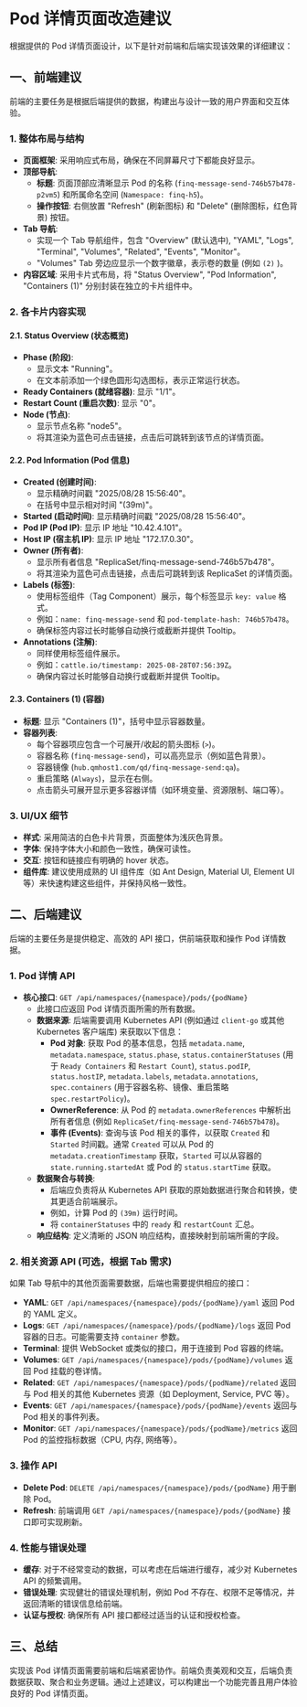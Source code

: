 # Pod 详情页面改造建议

根据提供的 Pod 详情页面设计，以下是针对前端和后端实现该效果的详细建议：

## 一、前端建议

前端的主要任务是根据后端提供的数据，构建出与设计一致的用户界面和交互体验。

### 1. 整体布局与结构

*   **页面框架**: 采用响应式布局，确保在不同屏幕尺寸下都能良好显示。
*   **顶部导航**:
    *   **标题**: 页面顶部应清晰显示 Pod 的名称 (`finq-message-send-746b57b478-p2vm5`) 和所属命名空间 (`Namespace: finq-h5`)。
    *   **操作按钮**: 右侧放置 "Refresh" (刷新图标) 和 "Delete" (删除图标，红色背景) 按钮。
*   **Tab 导航**:
    *   实现一个 Tab 导航组件，包含 "Overview" (默认选中), "YAML", "Logs", "Terminal", "Volumes", "Related", "Events", "Monitor"。
    *   "Volumes" Tab 旁边应显示一个数字徽章，表示卷的数量 (例如 `(2)` )。
*   **内容区域**: 采用卡片式布局，将 "Status Overview", "Pod Information", "Containers (1)" 分别封装在独立的卡片组件中。

### 2. 各卡片内容实现

#### 2.1. Status Overview (状态概览)

*   **Phase (阶段)**:
    *   显示文本 "Running"。
    *   在文本前添加一个绿色圆形勾选图标，表示正常运行状态。
*   **Ready Containers (就绪容器)**: 显示 "1/1"。
*   **Restart Count (重启次数)**: 显示 "0"。
*   **Node (节点)**:
    *   显示节点名称 "node5"。
    *   将其渲染为蓝色可点击链接，点击后可跳转到该节点的详情页面。

#### 2.2. Pod Information (Pod 信息)

*   **Created (创建时间)**:
    *   显示精确时间戳 "2025/08/28 15:56:40"。
    *   在括号中显示相对时间 "(39m)"。
*   **Started (启动时间)**: 显示精确时间戳 "2025/08/28 15:56:40"。
*   **Pod IP (Pod IP)**: 显示 IP 地址 "10.42.4.101"。
*   **Host IP (宿主机 IP)**: 显示 IP 地址 "172.17.0.30"。
*   **Owner (所有者)**:
    *   显示所有者信息 "ReplicaSet/finq-message-send-746b57b478"。
    *   将其渲染为蓝色可点击链接，点击后可跳转到该 ReplicaSet 的详情页面。
*   **Labels (标签)**:
    *   使用标签组件（Tag Component）展示，每个标签显示 `key: value` 格式。
    *   例如：`name: finq-message-send` 和 `pod-template-hash: 746b57b478`。
    *   确保标签内容过长时能够自动换行或截断并提供 Tooltip。
*   **Annotations (注解)**:
    *   同样使用标签组件展示。
    *   例如：`cattle.io/timestamp: 2025-08-28T07:56:39Z`。
    *   确保内容过长时能够自动换行或截断并提供 Tooltip。

#### 2.3. Containers (1) (容器)

*   **标题**: 显示 "Containers (1)"，括号中显示容器数量。
*   **容器列表**:
    *   每个容器项应包含一个可展开/收起的箭头图标 (`>`)。
    *   容器名称 (`finq-message-send`)，可以高亮显示（例如蓝色背景）。
    *   容器镜像 (`hub.qmhost1.com/qd/finq-message-send:qa`)。
    *   重启策略 (`Always`)，显示在右侧。
    *   点击箭头可展开显示更多容器详情（如环境变量、资源限制、端口等）。

### 3. UI/UX 细节

*   **样式**: 采用简洁的白色卡片背景，页面整体为浅灰色背景。
*   **字体**: 保持字体大小和颜色一致性，确保可读性。
*   **交互**: 按钮和链接应有明确的 hover 状态。
*   **组件库**: 建议使用成熟的 UI 组件库（如 Ant Design, Material UI, Element UI 等）来快速构建这些组件，并保持风格一致性。

## 二、后端建议

后端的主要任务是提供稳定、高效的 API 接口，供前端获取和操作 Pod 详情数据。

### 1. Pod 详情 API

*   **核心接口**: `GET /api/namespaces/{namespace}/pods/{podName}`
    *   此接口应返回 Pod 详情页面所需的所有数据。
    *   **数据来源**: 后端需要调用 Kubernetes API (例如通过 `client-go` 或其他 Kubernetes 客户端库) 来获取以下信息：
        *   **Pod 对象**: 获取 Pod 的基本信息，包括 `metadata.name`, `metadata.namespace`, `status.phase`, `status.containerStatuses` (用于 `Ready Containers` 和 `Restart Count`), `status.podIP`, `status.hostIP`, `metadata.labels`, `metadata.annotations`, `spec.containers` (用于容器名称、镜像、重启策略 `spec.restartPolicy`)。
        *   **OwnerReference**: 从 Pod 的 `metadata.ownerReferences` 中解析出所有者信息 (例如 `ReplicaSet/finq-message-send-746b57b478`)。
        *   **事件 (Events)**: 查询与该 Pod 相关的事件，以获取 `Created` 和 `Started` 时间戳。通常 `Created` 可以从 Pod 的 `metadata.creationTimestamp` 获取，`Started` 可以从容器的 `state.running.startedAt` 或 Pod 的 `status.startTime` 获取。
    *   **数据聚合与转换**:
        *   后端应负责将从 Kubernetes API 获取的原始数据进行聚合和转换，使其更适合前端展示。
        *   例如，计算 Pod 的 `(39m)` 运行时间。
        *   将 `containerStatuses` 中的 `ready` 和 `restartCount` 汇总。
    *   **响应结构**: 定义清晰的 JSON 响应结构，直接映射到前端所需的字段。

### 2. 相关资源 API (可选，根据 Tab 需求)

如果 Tab 导航中的其他页面需要数据，后端也需要提供相应的接口：

*   **YAML**: `GET /api/namespaces/{namespace}/pods/{podName}/yaml` 返回 Pod 的 YAML 定义。
*   **Logs**: `GET /api/namespaces/{namespace}/pods/{podName}/logs` 返回 Pod 容器的日志。可能需要支持 `container` 参数。
*   **Terminal**: 提供 WebSocket 或类似的接口，用于连接到 Pod 容器的终端。
*   **Volumes**: `GET /api/namespaces/{namespace}/pods/{podName}/volumes` 返回 Pod 挂载的卷详情。
*   **Related**: `GET /api/namespaces/{namespace}/pods/{podName}/related` 返回与 Pod 相关的其他 Kubernetes 资源（如 Deployment, Service, PVC 等）。
*   **Events**: `GET /api/namespaces/{namespace}/pods/{podName}/events` 返回与 Pod 相关的事件列表。
*   **Monitor**: `GET /api/namespaces/{namespace}/pods/{podName}/metrics` 返回 Pod 的监控指标数据（CPU, 内存, 网络等）。

### 3. 操作 API

*   **Delete Pod**: `DELETE /api/namespaces/{namespace}/pods/{podName}` 用于删除 Pod。
*   **Refresh**: 前端调用 `GET /api/namespaces/{namespace}/pods/{podName}` 接口即可实现刷新。

### 4. 性能与错误处理

*   **缓存**: 对于不经常变动的数据，可以考虑在后端进行缓存，减少对 Kubernetes API 的频繁调用。
*   **错误处理**: 实现健壮的错误处理机制，例如 Pod 不存在、权限不足等情况，并返回清晰的错误信息给前端。
*   **认证与授权**: 确保所有 API 接口都经过适当的认证和授权检查。

## 三、总结

实现该 Pod 详情页面需要前端和后端紧密协作。前端负责美观和交互，后端负责数据获取、聚合和业务逻辑。通过上述建议，可以构建出一个功能完善且用户体验良好的 Pod 详情页面。
